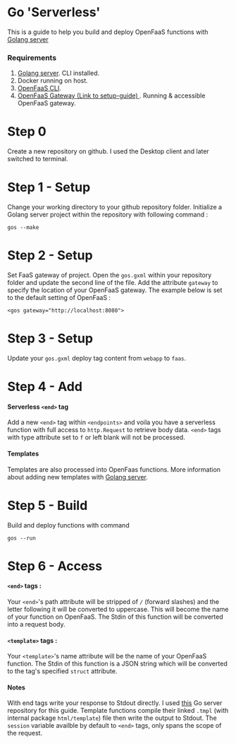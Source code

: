 # Go 'Serverless'

This is a guide to help you build and deploy OpenFaaS functions with [Golang server](http://golangserver.com)

### Requirements
1. [Golang server](http://gophersauce.com). CLI installed.
2. Docker running on host.
3. [OpenFaaS CLI](https://github.com/openfaas/faas).
4. [OpenFaaS Gateway (Link to setup-guide) ](https://github.com/openfaas/faas/blob/master/guide/deployment_swarm.md). Running & accessible OpenFaaS gateway.


# Step 0
Create a new repository on github. I used the Desktop client and later switched to terminal.

# Step 1 - Setup
Change your working directory to your github repository folder. Initialize a Golang server project within the repository with following command :

	gos --make

# Step 2 - Setup
Set FaaS gateway of project. Open the `gos.gxml` within your repository folder and update the second line of the file. Add the attribute `gateway` to specify the location of your OpenFaaS gateway. The example below is set to the default setting of OpenFaaS :

	<gos gateway="http://localhost:8080">

# Step 3 - Setup
Update your `gos.gxml` deploy tag content from `webapp` to `faas`.

# Step 4 - Add
#### Serverless `<end>` tag
Add a new `<end>` tag within `<endpoints>` and voila you have a serverless function with full access to `http.Request` to retrieve body data. `<end>` tags with type attribute set to `f` or left blank will not be processed.

#### Templates
Templates are also processed into OpenFaas functions. More information about adding new templates with [Golang server](http://golangserver.com/docs/markup.html#templates).


# Step 5 - Build
Build and deploy functions with command 

	gos --run

# Step 6 - Access

#### `<end>` tags :
Your `<end>`'s path attribute will be stripped of `/` (forward slashes) and the letter following it will be converted to uppercase. This will become the name of your function on OpenFaaS. The Stdin of this function will be converted into a request body. 


#### `<template>` tags :
Your `<template>`'s name attribute will be the name of your OpenFaaS function. The Stdin of this function is a JSON string which will be converted to the tag's specified `struct` attribute.


#### Notes
With end tags write your response to Stdout directly.
I used [this](https://github.com/cheikhshift/TestFaas/blob/master/gos.gxml) Go server repository for this guide.
Template functions compile their linked `.tmpl` (with internal package `html/template`) file then write the output to Stdout.
The `session` variable availble by default to `<end>` tags, only spans the scope of the request.

